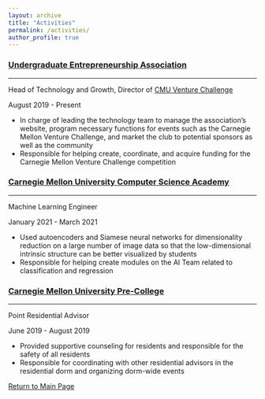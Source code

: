 ```yaml
---
layout: archive
title: "Activities"
permalink: /activities/
author_profile: true
---
```


### [Undergraduate Entrepreneurship Association](https://www.ueacmu.com)
------
Head of Technology and Growth, Director of [CMU Venture Challenge](https://www.cmuvc.com)

August 2019 - Present
  * In charge of leading the technology team to manage the association’s website, program necessary functions for events such as the Carnegie Mellon Venture Challenge, and market the club to potential sponsors as well as the community
  * Responsible for helping create, coordinate, and acquire funding for the Carnegie Mellon Venture Challenge competition

### [Carnegie Mellon University Computer Science Academy](https://academy.cs.cmu.edu)
------
Machine Learning Engineer

January 2021 - March 2021
  * Used autoencoders and Siamese neural networks for dimensionality reduction on a large number of image data so that the low-dimensional intrinsic structure can be better visualized by students
  * Responsible for helping create modules on the AI Team related to classification and regression

### [Carnegie Mellon University Pre-College](https://www.cmu.edu/pre-college/)
------
Point Residential Advisor

June 2019 - August 2019
  * Provided supportive counseling for residents and responsible for the safety of all residents
  * Responsible for coordinating with other residential advisors in the residential dorm and organizing dorm-wide events


[Return to Main Page](https://liangeric.github.io)
